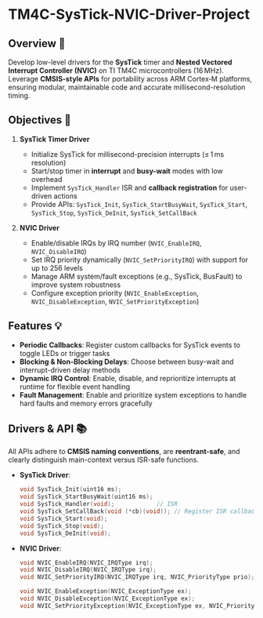 # TM4C-SysTick-NVIC-Driver-Project

## Overview 📖
Develop low-level drivers for the **SysTick** timer and **Nested Vectored Interrupt Controller (NVIC)** on TI TM4C microcontrollers (16 MHz). Leverage **CMSIS-style APIs** for portability across ARM Cortex‑M platforms, ensuring modular, maintainable code and accurate millisecond-resolution timing.

## Objectives 🎯
1. **SysTick Timer Driver**
   - Initialize SysTick for millisecond-precision interrupts (≤ 1 ms resolution)
   - Start/stop timer in **interrupt** and **busy-wait** modes with low overhead
   - Implement `SysTick_Handler` ISR and **callback registration** for user-driven actions
   - Provide APIs: `SysTick_Init`, `SysTick_StartBusyWait`, `SysTick_Start`, `SysTick_Stop`, `SysTick_DeInit`, `SysTick_SetCallBack`

2. **NVIC Driver**
   - Enable/disable IRQs by IRQ number (`NVIC_EnableIRQ`, `NVIC_DisableIRQ`)
   - Set IRQ priority dynamically (`NVIC_SetPriorityIRQ`) with support for up to 256 levels
   - Manage ARM system/fault exceptions (e.g., SysTick, BusFault) to improve system robustness
   - Configure exception priority (`NVIC_EnableException`, `NVIC_DisableException`, `NVIC_SetPriorityException`)

## Features 💡
- **Periodic Callbacks**: Register custom callbacks for SysTick events to toggle LEDs or trigger tasks
- **Blocking & Non-Blocking Delays**: Choose between busy-wait and interrupt-driven delay methods
- **Dynamic IRQ Control**: Enable, disable, and reprioritize interrupts at runtime for flexible event handling
- **Fault Management**: Enable and prioritize system exceptions to handle hard faults and memory errors gracefully

## Drivers & API 📚
All APIs adhere to **CMSIS naming conventions**, are **reentrant-safe**, and clearly distinguish main-context versus ISR-safe functions.

- **SysTick Driver**:
  ```c
  void SysTick_Init(uint16 ms);
  void SysTick_StartBusyWait(uint16 ms);
  void SysTick_Handler(void);            // ISR
  void SysTick_SetCallBack(void (*cb)(void)); // Register ISR callback
  void SysTick_Start(void);
  void SysTick_Stop(void);
  void SysTick_DeInit(void);

- **NVIC Driver**:
  ```c
  void NVIC_EnableIRQ(NVIC_IRQType irq);
  void NVIC_DisableIRQ(NVIC_IRQType irq);
  void NVIC_SetPriorityIRQ(NVIC_IRQType irq, NVIC_PriorityType prio);

  void NVIC_EnableException(NVIC_ExceptionType ex);
  void NVIC_DisableException(NVIC_ExceptionType ex);
  void NVIC_SetPriorityException(NVIC_ExceptionType ex, NVIC_PriorityType prio);

